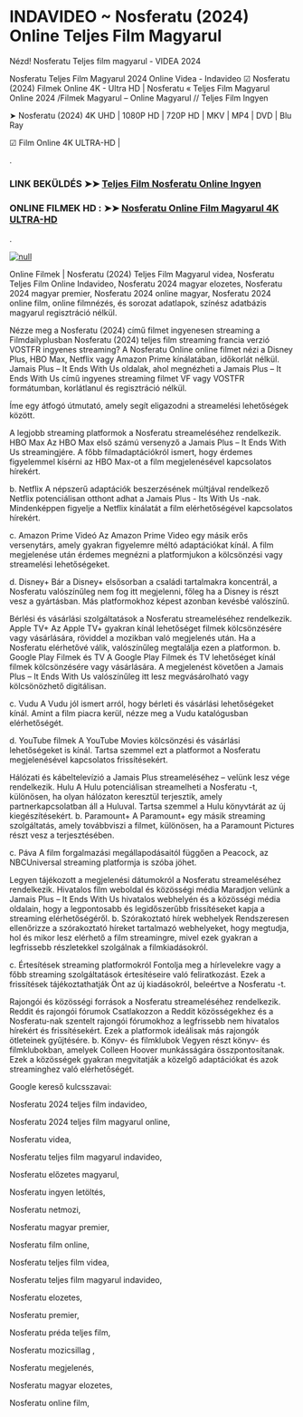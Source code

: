 # INDAVIDEO ~ Nosferatu (2024) Online Teljes Film Magyarul






Nézd! Nosferatu Teljes film magyarul - VIDEA 2024

Nosferatu Teljes Film Magyarul 2024 Online Videa - Indavideo ☑ Nosferatu (2024) Filmek Online 4K - Ultra HD | Nosferatu « Teljes Film Magyarul Online 2024 /Filmek Magyarul – Online Magyarul // Teljes Film Ingyen

➤ Nosferatu (2024) 4K UHD | 1080P HD | 720P HD | MKV | MP4 | DVD | Blu Ray

☑ Film Online 4K ULTRA-HD |

.

### LINK BEKÜLDÉS ➤➤ [Teljes Film Nosferatu Online Ingyen](https://t.co/BGoH5kUhxg)

### ONLINE FILMEK HD : ➤➤ [Nosferatu Online Film Magyarul 4K ULTRA-HD](https://t.co/BGoH5kUhxg)
.

[![null](https://static.wixstatic.com/media/855a25_043b5abeb4ae4d35ac003198e7fe56ed~mv2.gif)](https://t.co/BGoH5kUhxg)

Online Filmek | Nosferatu (2024) Teljes Film Magyarul videa, Nosferatu Teljes Film Online Indavideo, Nosferatu 2024 magyar elozetes, Nosferatu 2024 magyar premier, Nosferatu 2024 online magyar, Nosferatu 2024 online film, online filmnézés, és sorozat adatlapok, színész adatbázis magyarul regisztráció nélkül.

Nézze meg a Nosferatu (2024) című filmet ingyenesen streaming a Filmdailyplusban Nosferatu (2024) teljes film streaming francia verzió VOSTFR ingyenes streaming? A Nosferatu Online online filmet nézi a Disney Plus, HBO Max, Netflix vagy Amazon Prime kínálatában, időkorlát nélkül. Jamais Plus – It Ends With Us oldalak, ahol megnézheti a Jamais Plus – It Ends With Us című ingyenes streaming filmet VF vagy VOSTFR formátumban, korlátlanul és regisztráció nélkül.

Íme egy átfogó útmutató, amely segít eligazodni a streamelési lehetőségek között.

A legjobb streaming platformok a Nosferatu streameléséhez rendelkezik. HBO Max Az HBO Max első számú versenyző a Jamais Plus – It Ends With Us streamingjére. A főbb filmadaptációkról ismert, hogy érdemes figyelemmel kísérni az HBO Max-ot a film megjelenésével kapcsolatos hírekért.

b. Netflix A népszerű adaptációk beszerzésének múltjával rendelkező Netflix potenciálisan otthont adhat a Jamais Plus - Its With Us -nak. Mindenképpen figyelje a Netflix kínálatát a film elérhetőségével kapcsolatos hírekért.

c. Amazon Prime Videó Az Amazon Prime Video egy másik erős versenytárs, amely gyakran figyelemre méltó adaptációkat kínál. A film megjelenése után érdemes megnézni a platformjukon a kölcsönzési vagy streamelési lehetőségeket.

d. Disney+ Bár a Disney+ elsősorban a családi tartalmakra koncentrál, a Nosferatu valószínűleg nem fog itt megjelenni, főleg ha a Disney is részt vesz a gyártásban. Más platformokhoz képest azonban kevésbé valószínű.

Bérlési és vásárlási szolgáltatások a Nosferatu streameléséhez rendelkezik. Apple TV+ Az Apple TV+ gyakran kínál lehetőséget filmek kölcsönzésére vagy vásárlására, röviddel a mozikban való megjelenés után. Ha a Nosferatu elérhetővé válik, valószínűleg megtalálja ezen a platformon. b. Google Play Filmek és TV A Google Play Filmek és TV lehetőséget kínál filmek kölcsönzésére vagy vásárlására. A megjelenést követően a Jamais Plus – It Ends With Us valószínűleg itt lesz megvásárolható vagy kölcsönözhető digitálisan.

c. Vudu A Vudu jól ismert arról, hogy bérleti és vásárlási lehetőségeket kínál. Amint a film piacra kerül, nézze meg a Vudu katalógusban elérhetőségét.

d. YouTube filmek A YouTube Movies kölcsönzési és vásárlási lehetőségeket is kínál. Tartsa szemmel ezt a platformot a Nosferatu megjelenésével kapcsolatos frissítésekért.

Hálózati és kábeltelevízió a Jamais Plus streameléséhez – velünk lesz vége rendelkezik. Hulu A Hulu potenciálisan streamelheti a Nosferatu -t, különösen, ha olyan hálózaton keresztül terjesztik, amely partnerkapcsolatban áll a Huluval. Tartsa szemmel a Hulu könyvtárát az új kiegészítésekért. b. Paramount+ A Paramount+ egy másik streaming szolgáltatás, amely továbbviszi a filmet, különösen, ha a Paramount Pictures részt vesz a terjesztésében.

c. Páva A film forgalmazási megállapodásaitól függően a Peacock, az NBCUniversal streaming platformja is szóba jöhet.

Legyen tájékozott a megjelenési dátumokról a Nosferatu streameléséhez rendelkezik. Hivatalos film weboldal és közösségi média Maradjon velünk a Jamais Plus – It Ends With Us hivatalos webhelyén és a közösségi média oldalain, hogy a legpontosabb és legidőszerűbb frissítéseket kapja a streaming elérhetőségéről. b. Szórakoztató hírek webhelyek Rendszeresen ellenőrizze a szórakoztató híreket tartalmazó webhelyeket, hogy megtudja, hol és mikor lesz elérhető a film streamingre, mivel ezek gyakran a legfrissebb részletekkel szolgálnak a filmkiadásokról.

c. Értesítések streaming platformokról Fontolja meg a hírlevelekre vagy a főbb streaming szolgáltatások értesítéseire való feliratkozást. Ezek a frissítések tájékoztathatják Önt az új kiadásokról, beleértve a Nosferatu -t.

Rajongói és közösségi források a Nosferatu streameléséhez rendelkezik. Reddit és rajongói fórumok Csatlakozzon a Reddit közösségekhez és a Nosferatu-nak szentelt rajongói fórumokhoz a legfrissebb nem hivatalos hírekért és frissítésekért. Ezek a platformok ideálisak más rajongók ötleteinek gyűjtésére. b. Könyv- és filmklubok Vegyen részt könyv- és filmklubokban, amelyek Colleen Hoover munkásságára összpontosítanak. Ezek a közösségek gyakran megvitatják a közelgő adaptációkat és azok streaminghez való elérhetőségét.

Google kereső kulcsszavai:

Nosferatu 2024 teljes film indavideo,

Nosferatu 2024 teljes film magyarul online,

Nosferatu videa,

Nosferatu teljes film magyarul indavideo,

Nosferatu előzetes magyarul,

Nosferatu ingyen letöltés,

Nosferatu netmozi,

Nosferatu magyar premier,

Nosferatu film online,

Nosferatu teljes film videa,

Nosferatu teljes film magyarul indavideo,

Nosferatu elozetes,

Nosferatu premier,

Nosferatu préda teljes film,

Nosferatu mozicsillag ,

Nosferatu megjelenés,

Nosferatu magyar elozetes,

Nosferatu online film,

